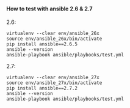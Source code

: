 #### How to test with ansible 2.6 & 2.7

2.6:
```
virtualenv --clear env/ansible_26x
source env/ansible_26x/bin/activate
pip install ansible==2.6.5
ansible --version
ansible-playbook ansible/playbooks/test.yml
```

2.7:
```
virtualenv --clear env/ansible_27x
source env/ansible_27x/bin/activate
pip install ansible==2.7.2
ansible --version
ansible-playbook ansible/playbooks/test.yml
```
